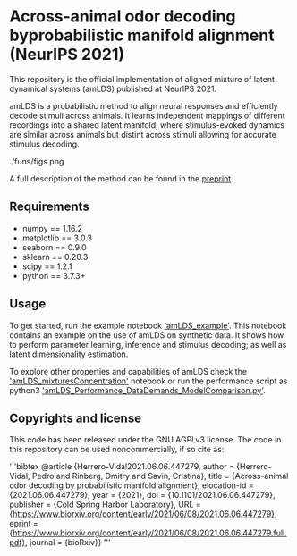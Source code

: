 # Across-animal odor decoding byprobabilistic manifold alignment (NeurIPS 2021)

This repository is the official implementation of aligned mixture of latent dynamical systems (amLDS) published at NeurIPS 2021.

amLDS is a probabilistic method to align neural responses and efficiently decode stimuli across animals. It learns independent mappings of different recordings into a shared latent manifold, where stimulus-evoked dynamics are similar across animals but distint across stimuli allowing for accurate stimulus decoding. 

./funs/figs.png

A full description of the method can be found in the [preprint](https://www.biorxiv.org/content/10.1101/2021.06.06.447279v1).

## Requirements

* numpy == 1.16.2
* matplotlib == 3.0.3
* seaborn == 0.9.0
* sklearn == 0.20.3
* scipy == 1.2.1
* python == 3.7.3+

## Usage

To get started, run the example notebook ['amLDS_example'](amLDS_example.ipynb). This notebook contains an example on the use of amLDS on synthetic data. It shows how to perform parameter learning, inference and stimulus decoding; as well as latent dimensionality estimation.

To explore other properties and capabilities of amLDS check the ['amLDS_mixturesConcentration'](amLDS_mixturesConcentration.ipynb) notebook or run the performance script as python3 ['amLDS_Performance_DataDemands_ModelComparison.py'](amLDS_mixturesConcentration.ipynb).

## Copyrights and license
This code has been released under the GNU AGPLv3 license. The code in this repository can be used noncommercially, if so cite as:

'''bibtex
@article {Herrero-Vidal2021.06.06.447279,
	author = {Herrero-Vidal, Pedro and Rinberg, Dmitry and Savin, Cristina},
	title = {Across-animal odor decoding by probabilistic manifold alignment},
	elocation-id = {2021.06.06.447279},
	year = {2021},
	doi = {10.1101/2021.06.06.447279},
	publisher = {Cold Spring Harbor Laboratory},
	URL = {https://www.biorxiv.org/content/early/2021/06/08/2021.06.06.447279},
	eprint = {https://www.biorxiv.org/content/early/2021/06/08/2021.06.06.447279.full.pdf},
  journal = {bioRxiv}}
  '''

